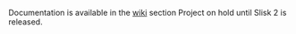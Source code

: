 Documentation is available in the [wiki](https://github.com/ebiznext/slick-macros/wiki) section
Project on hold until Slisk 2 is released.
